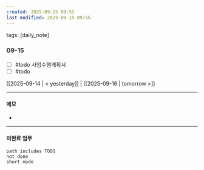 ```yaml
---
created: 2025-09-15 09:55
last modified: 2025-09-15 09:55
---
```

tags: [daily_note]

### 09-15
- [ ] #todo 사업수행계획서
- [ ] #todo 

[[2025-09-14 | < yesterday]] | [[2025-09-16 | tomorrow >]]

---
#### 메모
-  

---

#### 미완료 업무
```tasks
path includes TODO
not done
short mode
```
